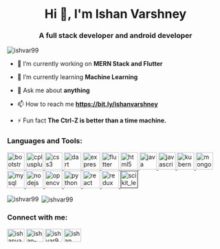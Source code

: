 <h1 align="center">Hi 👋, I'm Ishan Varshney</h1>
<h3 align="center">A full stack developer and android developer</h3>

<p align="left"> <img src="https://komarev.com/ghpvc/?username=ishvar99&label=Profile%20views&color=0e75b6&style=flat" alt="ishvar99" /> </p>

- 🔭 I’m currently working on **MERN Stack and Flutter**

- 🌱 I’m currently learning **Machine Learning**

- 💬 Ask me about **anything**

- 📫 How to reach me **https://bit.ly/ishanvarshney**

- ⚡ Fun fact **The Ctrl-Z is better than a time machine.**


<h3 align="left">Languages and Tools:</h3>
<p align="left"> <a href="https://getbootstrap.com" target="_blank"> <img src="https://devicons.github.io/devicon/devicon.git/icons/bootstrap/bootstrap-plain.svg" alt="bootstrap" width="40" height="40"/> </a> <a href="https://www.w3schools.com/cpp/" target="_blank"> <img src="https://devicons.github.io/devicon/devicon.git/icons/cplusplus/cplusplus-original.svg" alt="cplusplus" width="40" height="40"/> </a> <a href="https://www.w3schools.com/css/" target="_blank"> <img src="https://devicons.github.io/devicon/devicon.git/icons/css3/css3-original-wordmark.svg" alt="css3" width="40" height="40"/> </a> <a href="https://dart.dev" target="_blank"> <img src="https://www.vectorlogo.zone/logos/dartlang/dartlang-icon.svg" alt="dart" width="40" height="40"/> </a>  <a href="https://expressjs.com" target="_blank"> <img src="https://devicons.github.io/devicon/devicon.git/icons/express/express-original-wordmark.svg" alt="express" width="40" height="40"/> </a> <a href="https://flutter.dev" target="_blank"> <img src="https://www.vectorlogo.zone/logos/flutterio/flutterio-icon.svg" alt="flutter" width="40" height="40"/> </a> <a href="https://www.w3.org/html/" target="_blank"> <img src="https://devicons.github.io/devicon/devicon.git/icons/html5/html5-original-wordmark.svg" alt="html5" width="40" height="40"/> </a> <a href="https://www.java.com" target="_blank"> <img src="https://devicons.github.io/devicon/devicon.git/icons/java/java-original-wordmark.svg" alt="java" width="40" height="40"/> </a> <a href="https://developer.mozilla.org/en-US/docs/Web/JavaScript" target="_blank"> <img src="https://devicons.github.io/devicon/devicon.git/icons/javascript/javascript-original.svg" alt="javascript" width="40" height="40"/> </a> <a href="https://kubernetes.io" target="_blank"> <img src="https://www.vectorlogo.zone/logos/kubernetes/kubernetes-icon.svg" alt="kubernetes" width="40" height="40"/> </a> <a href="https://www.mongodb.com/" target="_blank"> <img src="https://devicons.github.io/devicon/devicon.git/icons/mongodb/mongodb-original-wordmark.svg" alt="mongodb" width="40" height="40"/> </a> <a href="https://www.mysql.com/" target="_blank"> <img src="https://devicons.github.io/devicon/devicon.git/icons/mysql/mysql-original-wordmark.svg" alt="mysql" width="40" height="40"/> </a> <a href="https://nodejs.org" target="_blank"> <img src="https://devicons.github.io/devicon/devicon.git/icons/nodejs/nodejs-original-wordmark.svg" alt="nodejs" width="40" height="40"/> </a> <a href="https://opencv.org/" target="_blank"> <img src="https://www.vectorlogo.zone/logos/opencv/opencv-icon.svg" alt="opencv" width="40" height="40"/> </a> <a href="https://www.python.org" target="_blank"> <img src="https://devicons.github.io/devicon/devicon.git/icons/python/python-original.svg" alt="python" width="40" height="40"/> </a> <a href="https://reactjs.org/" target="_blank"> <img src="https://devicons.github.io/devicon/devicon.git/icons/react/react-original-wordmark.svg" alt="react" width="40" height="40"/> </a> <a href="https://redux.js.org" target="_blank"> <img src="https://devicons.github.io/devicon/devicon.git/icons/redux/redux-original.svg" alt="redux" width="40" height="40"/> </a> <a href="" target="_blank"> <img src="https://upload.wikimedia.org/wikipedia/commons/0/05/Scikit_learn_logo_small.svg" alt="scikit_learn" width="40" height="40"/> </a> </p>

<p><img align="left" src="https://github-readme-stats.vercel.app/api/top-langs/?username=ishvar99&theme=radical&layout=compact" alt="ishvar99" /></p>
<p>&nbsp;<img align="center" src="https://github-readme-stats.vercel.app/api?count_private=true&username=ishvar99&theme=radical&hide=issues" alt="ishvar99" /></p>

<p align="left">
<h3 align="left">Connect with me:</h3>
<a href="https://twitter.com/ishanvarshney12" target="blank"><img align="center" src="https://cdn.jsdelivr.net/npm/simple-icons@3.0.1/icons/twitter.svg" alt="ishanvarshney12" height="30" width="40" /></a>
<a href="https://linkedin.com/in/ishan-varshney-107488148" target="blank"><img align="center" src="https://cdn.jsdelivr.net/npm/simple-icons@3.0.1/icons/linkedin.svg" alt="ishan-varshney-107488148" height="30" width="40" /></a>
<a href="https://instagram.com/ishvar99" target="blank"><img align="center" src="https://cdn.jsdelivr.net/npm/simple-icons@3.0.1/icons/instagram.svg" alt="ishvar99" height="30" width="40" /></a>
<a href="https://www.youtube.com/c/ishan varshney" target="blank"><img align="center" src="https://cdn.jsdelivr.net/npm/simple-icons@3.0.1/icons/youtube.svg" alt="ishan varshney" height="30" width="40" /></a>
</p>

